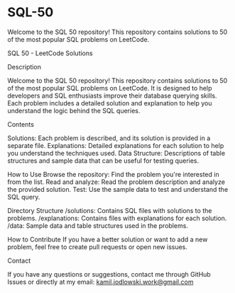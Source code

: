 # SQL-50
Welcome to the SQL 50 repository! This repository contains solutions to 50 of the most popular SQL problems on LeetCode.


SQL 50 - LeetCode Solutions

Description

Welcome to the SQL 50 repository! This repository contains solutions to 50 of the most popular SQL problems on LeetCode. It is designed to help developers and SQL enthusiasts improve their database querying skills. Each problem includes a detailed solution and explanation to help you understand the logic behind the SQL queries.

Contents

Solutions: Each problem is described, and its solution is provided in a separate file.
Explanations: Detailed explanations for each solution to help you understand the techniques used.
Data Structure: Descriptions of table structures and sample data that can be useful for testing queries.

How to Use
Browse the repository: Find the problem you're interested in from the list.
Read and analyze: Read the problem description and analyze the provided solution.
Test: Use the sample data to test and understand the SQL query.

Directory Structure
/solutions: Contains SQL files with solutions to the problems.
/explanations: Contains files with explanations for each solution.
/data: Sample data and table structures used in the problems.

How to Contribute
If you have a better solution or want to add a new problem, feel free to create pull requests or open new issues.

Contact

If you have any questions or suggestions, contact me through GitHub Issues or directly at my email: kamil.jodlowski.work@gmail.com
